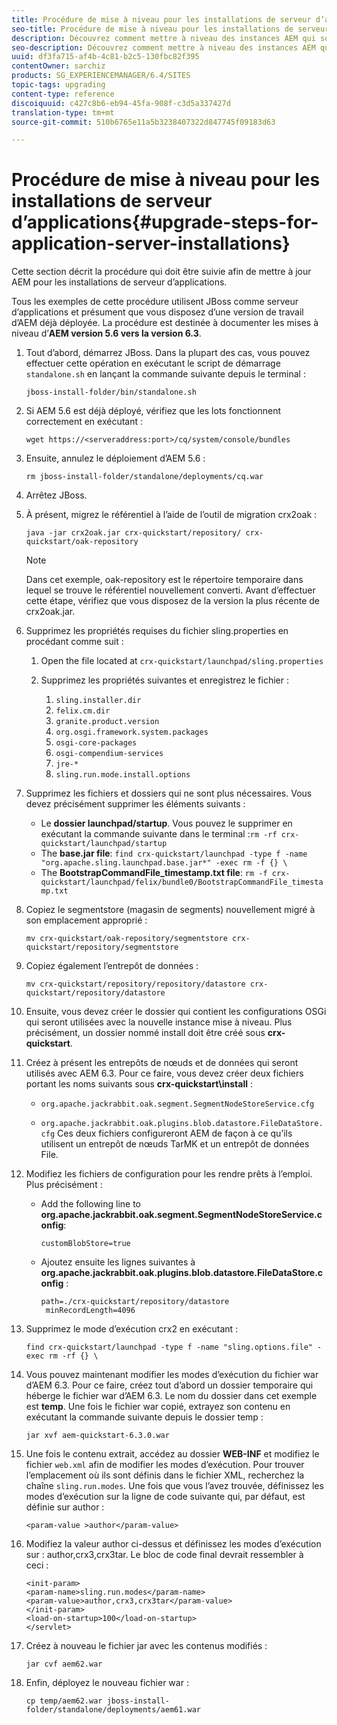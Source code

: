 ```yaml
---
title: Procédure de mise à niveau pour les installations de serveur d’applications
seo-title: Procédure de mise à niveau pour les installations de serveur d’applications
description: Découvrez comment mettre à niveau des instances AEM qui sont déployées par le biais de serveurs d’applications.
seo-description: Découvrez comment mettre à niveau des instances AEM qui sont déployées par le biais de serveurs d’applications.
uuid: df3fa715-af4b-4c81-b2c5-130fbc82f395
contentOwner: sarchiz
products: SG_EXPERIENCEMANAGER/6.4/SITES
topic-tags: upgrading
content-type: reference
discoiquuid: c427c8b6-eb94-45fa-908f-c3d5a337427d
translation-type: tm+mt
source-git-commit: 510b6765e11a5b3238407322d847745f09183d63

---
```



# Procédure de mise à niveau pour les installations de serveur d’applications{#upgrade-steps-for-application-server-installations}

Cette section décrit la procédure qui doit être suivie afin de mettre à jour AEM pour les installations de serveur d’applications.

Tous les exemples de cette procédure utilisent JBoss comme serveur d’applications et présument que vous disposez d’une version de travail d’AEM déjà déployée. La procédure est destinée à documenter les mises à niveau d’**AEM version 5.6 vers la version 6.3**.

1. Tout d’abord, démarrez JBoss. Dans la plupart des cas, vous pouvez effectuer cette opération en exécutant le script de démarrage `standalone.sh` en lançant la commande suivante depuis le terminal :

   ```shell
   jboss-install-folder/bin/standalone.sh
   ```

1. Si AEM 5.6 est déjà déployé, vérifiez que les lots fonctionnent correctement en exécutant :

   ```shell
   wget https://<serveraddress:port>/cq/system/console/bundles
   ```

1. Ensuite, annulez le déploiement d’AEM 5.6 :

   ```shell
   rm jboss-install-folder/standalone/deployments/cq.war
   ```

1. Arrêtez JBoss.

1. À présent, migrez le référentiel à l’aide de l’outil de migration crx2oak :

   ```shell
   java -jar crx2oak.jar crx-quickstart/repository/ crx-quickstart/oak-repository
   ```

   >[!NOTE]
   >
   >Dans cet exemple, oak-repository est le répertoire temporaire dans lequel se trouve le référentiel nouvellement converti. Avant d’effectuer cette étape, vérifiez que vous disposez de la version la plus récente de crx2oak.jar.

1. Supprimez les propriétés requises du fichier sling.properties en procédant comme suit :

   1. Open the file located at `crx-quickstart/launchpad/sling.properties`
   1. Supprimez les propriétés suivantes et enregistrez le fichier :

      1. `sling.installer.dir`
      1. `felix.cm.dir`
      1. `granite.product.version`
      1. `org.osgi.framework.system.packages`
      1. `osgi-core-packages`
      1. `osgi-compendium-services`
      1. `jre-*`
      1. `sling.run.mode.install.options`

1. Supprimez les fichiers et dossiers qui ne sont plus nécessaires. Vous devez précisément supprimer les éléments suivants :

   * Le **dossier launchpad/startup**. Vous pouvez le supprimer en exécutant la commande suivante dans le terminal :`rm -rf crx-quickstart/launchpad/startup`
   * The **base.jar file**: `find crx-quickstart/launchpad -type f -name "org.apache.sling.launchpad.base.jar*" -exec rm -f {} \`
   * The **BootstrapCommandFile_timestamp.txt file**: `rm -f crx-quickstart/launchpad/felix/bundle0/BootstrapCommandFile_timestamp.txt`

1. Copiez le segmentstore (magasin de segments) nouvellement migré à son emplacement approprié :

   ```shell
   mv crx-quickstart/oak-repository/segmentstore crx-quickstart/repository/segmentstore
   ```

1. Copiez également l’entrepôt de données :

   ```shell
   mv crx-quickstart/repository/repository/datastore crx-quickstart/repository/datastore
   ```

1. Ensuite, vous devez créer le dossier qui contient les configurations OSGi qui seront utilisées avec la nouvelle instance mise à niveau. Plus précisément, un dossier nommé install doit être créé sous **crx-quickstart**.

1. Créez à présent les entrepôts de nœuds et de données qui seront utilisés avec AEM 6.3. Pour ce faire, vous devez créer deux fichiers portant les noms suivants sous **crx-quickstart\install** :

   * `org.apache.jackrabbit.oak.segment.SegmentNodeStoreService.cfg`

   * `org.apache.jackrabbit.oak.plugins.blob.datastore.FileDataStore.cfg`
   Ces deux fichiers configureront AEM de façon à ce qu’ils utilisent un entrepôt de nœuds TarMK et un entrepôt de données File.

1. Modifiez les fichiers de configuration pour les rendre prêts à l’emploi. Plus précisément :

   * Add the following line to **org.apache.jackrabbit.oak.segment.SegmentNodeStoreService.config**:

      `customBlobStore=true`

   * Ajoutez ensuite les lignes suivantes à **org.apache.jackrabbit.oak.plugins.blob.datastore.FileDataStore.config** : 

      ```
      path=./crx-quickstart/repository/datastore
       minRecordLength=4096
      ```

1. Supprimez le mode d’exécution crx2 en exécutant :

   ```shell
   find crx-quickstart/launchpad -type f -name "sling.options.file" -exec rm -rf {} \
   ```

1. Vous pouvez maintenant modifier les modes d’exécution du fichier war d’AEM 6.3. Pour ce faire, créez tout d’abord un dossier temporaire qui héberge le fichier war d’AEM 6.3. Le nom du dossier dans cet exemple est **temp**. Une fois le fichier war copié, extrayez son contenu en exécutant la commande suivante depuis le dossier temp :

   ```shell
   jar xvf aem-quickstart-6.3.0.war
   ```

1. Une fois le contenu extrait, accédez au dossier **WEB-INF** et modifiez le fichier `web.xml` afin de modifier les modes d’exécution. Pour trouver l’emplacement où ils sont définis dans le fichier XML, recherchez la chaîne `sling.run.modes`. Une fois que vous l’avez trouvée, définissez les modes d’exécution sur la ligne de code suivante qui, par défaut, est définie sur author :

   ```shell
   <param-value >author</param-value>
   ```

1. Modifiez la valeur author ci-dessus et définissez les modes d’exécution sur : author,crx3,crx3tar. Le bloc de code final devrait ressembler à ceci : 

   ```
   <init-param>
   <param-name>sling.run.modes</param-name>
   <param-value>author,crx3,crx3tar</param-value>
   </init-param>
   <load-on-startup>100</load-on-startup>
   </servlet>
   ```

1. Créez à nouveau le fichier jar avec les contenus modifiés :

   ```shell
   jar cvf aem62.war
   ```

1. Enfin, déployez le nouveau fichier war :

   ```shell
   cp temp/aem62.war jboss-install-folder/standalone/deployments/aem61.war
   ```

